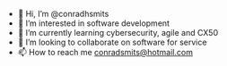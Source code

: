 - 👋 Hi, I’m @conradhsmits
- 👀 I’m interested in software development
- 🌱 I’m currently learning cybersecurity, agile and CX50
- 💞️ I’m looking to collaborate on software for service
- 📫 How to reach me conradsmits@hotmail.com

<!---
conradhsmits/conradhsmits is a ✨ special ✨ repository because its `README.md` (this file) appears on your GitHub profile.
You can click the Preview link to take a look at your changes.
--->
